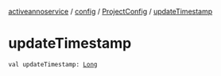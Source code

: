 [activeannoservice](../../index.md) / [config](../index.md) / [ProjectConfig](index.md) / [updateTimestamp](./update-timestamp.md)

# updateTimestamp

`val updateTimestamp: `[`Long`](https://kotlinlang.org/api/latest/jvm/stdlib/kotlin/-long/index.html)